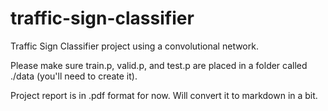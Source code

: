 # traffic-sign-classifier
Traffic Sign Classifier project using a convolutional network.

Please make sure train.p, valid.p, and test.p are placed in a folder called ./data (you'll need to create it).

Project report is in .pdf format for now. Will convert it to markdown in a bit.
